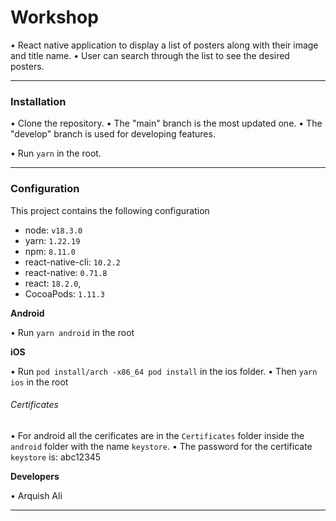 # Workshop

• React native application to display a list of posters along with their image and title name.
• User can search through the list to see the desired posters.

---

### Installation

• Clone the repository.
• The "main" branch is the most updated one.
• The "develop" branch is used for developing features.

• Run `yarn` in the root.

---

### Configuration

This project contains the following configuration

- node: `v18.3.0`
- yarn: `1.22.19`
- npm: `8.11.0`
- react-native-cli: `10.2.2`
- react-native: `0.71.8`
- react: `18.2.0`,
- CocoaPods: `1.11.3`

**Android**

• Run `yarn android` in the root

**iOS**

• Run `pod install/arch -x86_64 pod install` in the ios folder.
• Then `yarn ios` in the root

###### Certificates

• For android all the cerificates are in the `Certificates` folder inside the `android` folder with the name `keystore`.
• The password for the certificate `keystore` is: abc12345

**Developers**

• Arquish Ali

---

